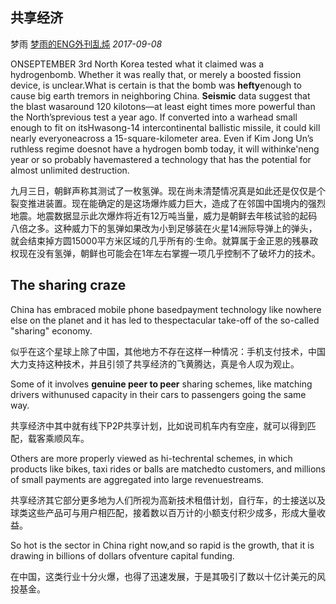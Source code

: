 ## 共享经济

梦雨 [梦雨的ENG外刊乱炖](javascript:void(0);) *2017-09-08*

ONSEPTEMBER 3rd North Korea tested what it claimed was a hydrogenbomb. Whether it was really that, or merely a boosted fission device, is unclear.What is certain is that the bomb was **hefty**enough to cause big earth tremors in neighboring China. **Seismic** data suggest that the blast wasaround 120 kilotons—at least eight times more powerful than the North’sprevious test a year ago. If converted into a warhead small enough to fit on itsHwasong-14 intercontinental ballistic missile, it could kill nearly everyoneacross a 15-square-kilometer area. Even if Kim Jong Un’s ruthless regime doesnot have a hydrogen bomb today, it will withinke'neng year or so probably havemastered a technology that has the potential for almost unlimited destruction.

九月三日，朝鲜声称其测试了一枚氢弹。现在尚未清楚情况真是如此还是仅仅是个裂变推进装置。现在能确定的是这场爆炸威力巨大，造成了在邻国中国境内的强烈地震。地震数据显示此次爆炸将近有12万吨当量，威力是朝鲜去年核试验的起码八倍之多。这种威力下的氢弹如果改为小到足够装在火星14洲际导弹上的弹头，就会结束掉方圆15000平方米区域的几乎所有的·生命。就算属于金正恩的残暴政权现在没有氢弹，朝鲜也可能会在1年左右掌握一项几乎控制不了破坏力的技术。

## **The sharing craze**

China has embraced mobile phone basedpayment technology like nowhere else on the planet and it has led to thespectacular take-off of the so-called "sharing" economy.

似乎在这个星球上除了中国，其他地方不存在这样一种情况：手机支付技术，中国大力支持这种技术，并且引领了共享经济的飞黄腾达，真是令人叹为观止。

Some of it involves **genuine peer to peer** sharing schemes, like matching drivers withunused capacity in their cars to passengers going the same way.

共享经济中其中就有线下P2P共享计划，比如说司机车内有空座，就可以得到匹配，载客乘顺风车。

Others are more properly viewed as hi-techrental schemes, in which products like bikes, taxi rides or balls are matchedto customers, and millions of small payments are aggregated into large revenuestreams.

共享经济其它部分更多地为人们所视为高新技术租借计划，自行车，的士接送以及球类这些产品可与用户相匹配，接着数以百万计的小额支付积少成多，形成大量收益。

So hot is the sector in China right now,and so rapid is the growth, that it is drawing in billions of dollars ofventure capital funding.

在中国，这类行业十分火爆，也得了迅速发展，于是其吸引了数以十亿计美元的风投基金。









